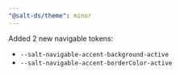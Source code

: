 ```yaml
---
"@salt-ds/theme": minor
---
```


Added 2 new navigable tokens:

- `--salt-navigable-accent-background-active`
- `--salt-navigable-accent-borderColor-active`
